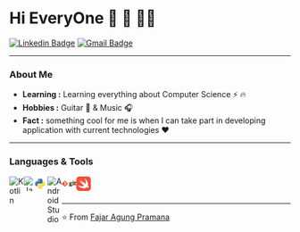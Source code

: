 # Hi EveryOne 👋 🚀 :man_technologist:
[![Linkedin Badge](https://img.shields.io/badge/-Fajar_Agung_Pramana-1ca0f1?style=flat-square&logo=Linkedin&logoColor=white&link=https://www.linkedin.com/in/fajaragungpramana//)](https://www.linkedin.com/in/fajaragungpramana/) [![Gmail Badge](https://img.shields.io/badge/-fajar.agungpramana01@gmail.com-c14438?style=flat-square&logo=Gmail&logoColor=white&link=mailto:fajar.agungpramana01@gmail.com)](mailto:fajar.agungpramana01@gmail.com)
<!-- **fajaragungpramana/fajaragungpramana** is a ✨ _special_ ✨ repository because its `README.md` (this file) appears on your GitHub profile.-->
---------------------------------------------------------------------------------------------------------------------------------------------------------------------------------
### About Me

-  **Learning :**  Learning everything about Computer Science :zap: :fire:    
-  **Hobbies :** Guitar :guitar: & Music :headphones:
-  **Fact :** something cool for me is when I can take part in developing application with current technologies :heart:

---------------------------------------------------------------------------------------------------------------------------------------------------------------------------------
### Languages & Tools

<img align="left" alt="Kotlin" width="26px" src="https://cdn.worldvectorlogo.com/logos/kotlin-1.svg" />
<img align="left" alt="Java" width="16px" height="26px" src="https://seeklogo.com/images/J/java-logo-7833D1D21A-seeklogo.com.png" />
<img align="left" alt="Python" width="26px" src="https://raw.githubusercontent.com/github/explore/80688e429a7d4ef2fca1e82350fe8e3517d3494d/topics/python/python.png" />
<img align="left" alt="Android Studio" width="26px" src="https://2.bp.blogspot.com/-tzm1twY_ENM/XlCRuI0ZkRI/AAAAAAAAOso/BmNOUANXWxwc5vwslNw3WpjrDlgs9PuwQCLcBGAsYHQ/s1600/pasted%2Bimage%2B0.png" />
<img align="left" alt="Git" width="26px" src="https://raw.githubusercontent.com/github/explore/80688e429a7d4ef2fca1e82350fe8e3517d3494d/topics/git/git.png" />
<img align="left" alt="GitHub" width="26px" src="https://raw.githubusercontent.com/github/explore/78df643247d429f6cc873026c0622819ad797942/topics/swift/swift.png" />

<br/>
<br/>

---------------------------------------------------------------------------------------------------------------------------------------------------------------------------------

⭐️ From [Fajar Agung Pramana](https://github.com/fajaragungpramana)
